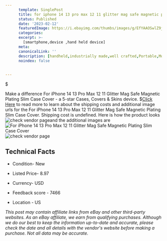 ```yaml
---
      template: SinglePost
      title: for iphone 14 13 pro max 12 11 glitter mag safe magnetic plating slim case cover
      status: Published
      date: '2023-02-12'
      featuredImage: https://i.ebayimg.com/thumbs/images/g/EfYAAOSwlZ9jjVfZ/s-l225.jpg
      categories: 
      excerpt: >-
        [smartphone,device ,hand held device]
      meta:
      canonicalLink: ''
      description: [handheld,industrially made,well crafted,Portable,Mobile,Compact,Convenient,Lightweight,Maneuverable,Man-portable,Miniature,Carriable,Hand-held,Light,Holdable,Transportable,Mobile device,Pocket-sized,On-the-go,Wireless,Cordless,Compact size,Convenient size, smartphone,device ,hand held device]
      noindex: false
      
        
---
```

$

Make a difference For iPhone 14 13 Pro Max 12 11 Glitter Mag Safe Magnetic Plating Slim Case Cover - a 5-star Cases, Covers & Skins device.
$[Click Here](https://www.ebay.com/itm/404053552003?hash=item5e1377eb83%3Ag%3AEfYAAOSwlZ9jjVfZ&mkevt=1&mkcid=1&mkrid=711-53200-19255-0&campid=%253CePNCampaignId%253E&customid=%253CreferenceId%253E&toolid=10049) to read more to learn about the shipping costs and additional image urls for the For iPhone 14 13 Pro Max 12 11 Glitter Mag Safe Magnetic Plating Slim Case Cover. Shipping cost is undefined. Here is how the product looks ![check vendor page](https://i.ebayimg.com/thumbs/images/g/EfYAAOSwlZ9jjVfZ/s-l225.jpg)and the additional images are![For iPhone 14 13 Pro Max 12 11 Glitter Mag Safe Magnetic Plating Slim Case Cover](https://i.ebayimg.com/images/g/EfYAAOSwlZ9jjVfZ/s-l1600.jpg)![check vendor page](https://origin-galleryplus.ebayimg.com/ws/web/404053552003_2_0_1/225x225.jpg,https://origin-galleryplus.ebayimg.com/ws/web/404053552003_3_0_1/225x225.jpg,https://origin-galleryplus.ebayimg.com/ws/web/404053552003_4_0_1/225x225.jpg,https://origin-galleryplus.ebayimg.com/ws/web/404053552003_5_0_1/225x225.jpg,https://origin-galleryplus.ebayimg.com/ws/web/404053552003_6_0_1/225x225.jpg,https://origin-galleryplus.ebayimg.com/ws/web/404053552003_7_0_1/225x225.jpg,https://origin-galleryplus.ebayimg.com/ws/web/404053552003_8_0_1/225x225.jpg,https://origin-galleryplus.ebayimg.com/ws/web/404053552003_9_0_1/225x225.jpg,https://origin-galleryplus.ebayimg.com/ws/web/404053552003_10_0_1/225x225.jpg,https://origin-galleryplus.ebayimg.com/ws/web/404053552003_11_0_1/225x225.jpg,https://origin-galleryplus.ebayimg.com/ws/web/404053552003_12_0_1/225x225.jpg)



 ## Technical Facts 



     
      

 - Condition- New 


      

 - Listed Price- 8.97 


      

 - Currency- USD 


      

 - Feedback score - 7466 


      

 - Location - US 


      
      

 *_This post may contain affiliate links from eBay and other third-party websites. As an eBay affiliate, we earn from qualifying purchases. Although we do our best to keep the information up-to-date and accurate, please check the date and all details with the vendor's website before making a purchase. Not all data may be accurate._*






